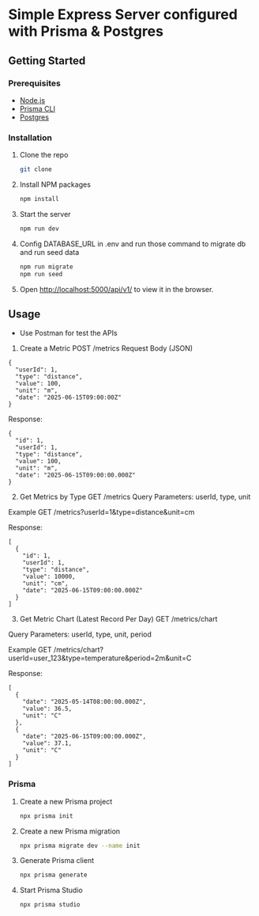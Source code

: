 # Simple Express Server configured with Prisma & Postgres

## Getting Started

### Prerequisites

- [Node.js](https://nodejs.org/en/download/)
- [Prisma CLI](https://www.prisma.io/docs/getting-started/setup-prisma/start-from-scratch-sql-typescript-postgres)
- [Postgres](https://www.postgresql.org/download/)

### Installation

1. Clone the repo
   ```sh
   git clone

    ```
2. Install NPM packages
    ```sh
    npm install
    ```
3. Start the server
    ```sh
    npm run dev
    ```

4. Config DATABASE_URL in .env and run those command to migrate db and run seed data
    ```sh
    npm run migrate
    npm run seed
    ```
4. Open [http://localhost:5000/api/v1/](http://localhost:5000/api/v1/) to view it in the browser.

## Usage
- Use Postman for test the APIs

1. Create a Metric
POST /metrics
Request Body (JSON)
```
{
  "userId": 1,
  "type": "distance",
  "value": 100,
  "unit": "m",
  "date": "2025-06-15T09:00:00Z"
}
```
Response:

```
{
  "id": 1,
  "userId": 1,
  "type": "distance",
  "value": 100,
  "unit": "m",
  "date": "2025-06-15T09:00:00.000Z"
}

```
2. Get Metrics by Type
GET /metrics
Query Parameters: userId, type, unit

Example
GET /metrics?userId=1&type=distance&unit=cm

Response:

```
[
  {
    "id": 1,
    "userId": 1,
    "type": "distance",
    "value": 10000,
    "unit": "cm",
    "date": "2025-06-15T09:00:00.000Z"
  }
]
```
3. Get Metric Chart (Latest Record Per Day)
GET /metrics/chart

Query Parameters: userId, type, unit, period

Example
GET /metrics/chart?userId=user_123&type=temperature&period=2m&unit=C

Response:
```
[
  {
    "date": "2025-05-14T08:00:00.000Z",
    "value": 36.5,
    "unit": "C"
  },
  {
    "date": "2025-06-15T09:00:00.000Z",
    "value": 37.1,
    "unit": "C"
  }
]

```


### Prisma

1. Create a new Prisma project
    ```sh
    npx prisma init
    ```

2. Create a new Prisma migration
    ```sh
    npx prisma migrate dev --name init
    ```

3. Generate Prisma client
    ```sh
    npx prisma generate
    ```

4. Start Prisma Studio
    ```sh
    npx prisma studio
    ```
